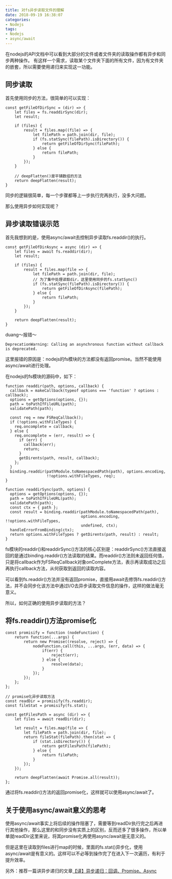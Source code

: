 ```yaml
---
title: 对fs异步读取文件的理解
date: 2018-09-19 16:38:07
categories:
- Nodejs
tags:
- Nodejs
- async/await
---
```

在nodejs的API文档中可以看到大部分的文件或者文件夹的读取操作都有异步和同步两种操作。
有这样一个需求，读取某个文件夹下面的所有文件，因为有文件夹的嵌套，所以需要使用递归来实现这一功能。
<!-- more -->
## 同步读取
首先使用同步的方法，很简单的可以实现：
```
const getFileOfDirSync = (dir) => {
    let files = fs.readdirSync(dir);
    let result;

    if (files) {
        result = files.map((file) => {
            let filePath = path.join(dir, file);
            if (fs.statSync(filePath).isDirectory()) {
                return getFileOfDirSync(filePath);
            } else {
                return filePath;
            }
        });
    }

    // deepFlatten()是平铺数组的方法
    return deepFlatten(result);
}
```
同步的逻辑很简单，每一个步骤都等上一步执行完再执行，没多大问题。

那么使用异步如何实现呢？

## 异步读取错误示范
首先我想到的是，使用async/await去控制异步读取fs.readdir()的执行。
```
const getFileOfDirAsync = async (dir) => {
    let files = await fs.readdir(dir);
    let result;

    if (files) {
        result = files.map(file => {
            let filePath = path.join(dir, file);
            // 为了集中处理读取dir，这里使用同步的fs.statSync()
            if (fs.statSync(filePath).isDirectory()) {
                return getFileOfDirAsync(filePath);
            } else {
                return filePath;
            }
        });
    }

    return deepFlatten(result);
}
```

duang～报错～
```
DeprecationWarning: Calling an asynchronous function without callback is deprecated.
```

这里报错的原因是：nodejs的fs模块的方法都没有返回promise。当然不能使用async/await进行处理。

在nodejs的fs模块的源码中，如下：
```
function readdir(path, options, callback) {
  callback = makeCallback(typeof options === 'function' ? options : callback);
  options = getOptions(options, {});
  path = toPathIfFileURL(path);
  validatePath(path);

  const req = new FSReqCallback();
  if (!options.withFileTypes) {
    req.oncomplete = callback;
  } else {
    req.oncomplete = (err, result) => {
      if (err) {
        callback(err);
        return;
      }
      getDirents(path, result, callback);
    };
  }
  binding.readdir(pathModule.toNamespacedPath(path), options.encoding,
                  !!options.withFileTypes, req);
}

function readdirSync(path, options) {
  options = getOptions(options, {});
  path = toPathIfFileURL(path);
  validatePath(path);
  const ctx = { path };
  const result = binding.readdir(pathModule.toNamespacedPath(path),
                                 options.encoding, !!options.withFileTypes,
                                 undefined, ctx);
  handleErrorFromBinding(ctx);
  return options.withFileTypes ? getDirents(path, result) : result;
}
```
fs模块的readdir()和readdirSync()方法的核心区别是：readdirSync()方法直接返回的是通过binding.readdir()方法读取的结果。而readdir()方法则未返回任何值，只是将callback作为FSReqCallback对象onComplete方法，表示再读取成功之后再执行callback方法，从何获取到返回的读取内容。

可以看到fs.readdir()方法并没有返回promise，直接用await去修饰fs.readdir()方法，并不会同步化该方法中通过I/O去异步读取文件信息的操作，这样的做法毫无意义。

所以，如何正确的使用异步读取的方法？

## 将fs.readdir()方法promise化
```
const promisify = function (nodeFunction) {
    return function(...args) {
        return new Promise((resolve, reject) => {
            nodeFunction.call(this, ...args, (err, data) => {
                if(err) {
                    reject(err);
                } else {
                    resolve(data);
                }
            });
        });
    };
};

// promise化异步读取方法
const readDir = promisify(fs.readdir);
const fileStat = promisify(fs.stat);

const getFilesPath = async (dir) => {
    let files = await readDir(dir);

    let result = files.map(file => {
        let filePath = path.join(dir, file);
        return fileStat(filePath).then(stat => {
            if (stat.isDirectory()) {
                return getFilesPath(filePath);
            } else {
                return filePath;
            }
        });
    });

    return deepFlatten(await Promise.all(result));
};
```

通过将fs.readdir()方法的返回promise化，这样就可以使用async/await了。

## 关于使用async/await意义的思考
使用async/await事实上将后续的操作阻塞了，需要等到readDir执行完之后再进行其他操作，那么这里的和同步没有实质上的区别，反而还多了很多操作，所以单单就readDir这里来说，将其promise化再使用async/await是无意义的。

但是这里在读取到files进行map的时候，里面的fs.stat()异步化，使用async/await是有意义的。这样可以不必等到操作完了在进入下一次遍历，有利于提升效率。

另外：推荐一篇讲异步递归的文章[【译】异步递归：回调、Promise、Async](https://zhuanlan.zhihu.com/p/29534555)